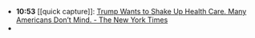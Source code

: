 - **10:53** [[quick capture]]:  [Trump Wants to Shake Up Health Care. Many Americans Don’t Mind. - The New York Times](https://www.nytimes.com/2024/12/02/us/trump-public-health-dr-oz-rfk-jr.html)
-